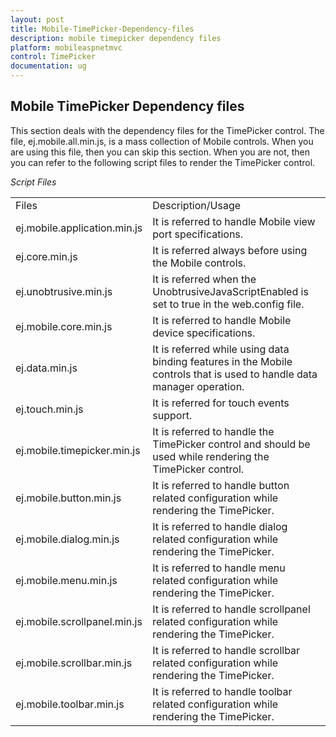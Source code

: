 ```yaml
---
layout: post
title: Mobile-TimePicker-Dependency-files
description: mobile timepicker dependency files
platform: mobileaspnetmvc
control: TimePicker
documentation: ug
---
```


## Mobile TimePicker Dependency files

This section deals with the dependency files for the TimePicker control. The file, ej.mobile.all.min.js, is a mass collection of Mobile controls. When you are using this file, then you can skip this section. When you are not, then you can refer to the following script files to render the TimePicker control.

_Script Files_

<table>
<tr>
<td>
Files</td><td>
Description/Usage</td></tr>
<tr>
<td>
ej.mobile.application.min.js</td><td>
It is referred to handle Mobile view port specifications.</td></tr>
<tr>
<td>
ej.core.min.js</td><td>
It is referred always before using the Mobile controls.</td></tr>
<tr>
<td>
ej.unobtrusive.min.js</td><td>
It is referred when the UnobtrusiveJavaScriptEnabled is set to true in the web.config file.</td></tr>
<tr>
<td>
ej.mobile.core.min.js</td><td>
It is referred to handle Mobile device specifications.</td></tr>
<tr>
<td>
ej.data.min.js</td><td>
It is referred while using data binding features in the Mobile controls that is used to handle data manager operation.</td></tr>
<tr>
<td>
ej.touch.min.js</td><td>
It is referred for touch events support.</td></tr>
<tr>
<td>
ej.mobile.timepicker.min.js</td><td>
It is referred to handle the TimePicker control and should be used while rendering the TimePicker control.</td></tr>
<tr>
<td>
ej.mobile.button.min.js</td><td>
It is referred to handle button related configuration while rendering the TimePicker.</td></tr>
<tr>
<td>
ej.mobile.dialog.min.js</td><td>
It is referred to handle dialog related configuration while rendering the TimePicker.</td></tr>
<tr>
<td>
ej.mobile.menu.min.js</td><td>
It is referred to handle menu related configuration while rendering the TimePicker.</td></tr>
<tr>
<td>
ej.mobile.scrollpanel.min.js</td><td>
It is referred to handle scrollpanel related configuration while rendering the TimePicker.</td></tr>
<tr>
<td>
ej.mobile.scrollbar.min.js</td><td>
It is referred to handle scrollbar related configuration while rendering the TimePicker.</td></tr>
<tr>
<td>
ej.mobile.toolbar.min.js</td><td>
It is referred to handle toolbar related configuration while rendering the TimePicker.</td></tr>
</table>


